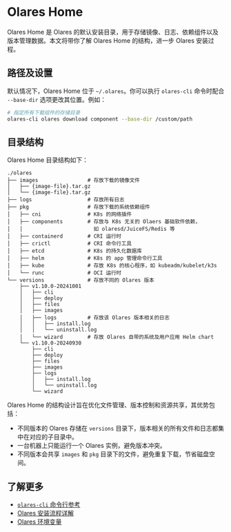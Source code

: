 # Olares Home

Olares Home 是 Olares 的默认安装目录，用于存储镜像、日志、依赖组件以及版本管理数据。本文将带你了解 Olares Home 的结构，进一步 Olares 安装过程。

## 路径及设置

默认情况下，Olares Home 位于 `~/.olares`。你可以执行 `olares-cli` 命令时配合 `--base-dir` 选项更改其位置。例如：

```bash
# 指定所有下载组件的存储目录
olares-cli olares download component --base-dir /custom/path
```

## 目录结构

Olares Home 目录结构如下：

```
./olares
├── images                # 存放下载的镜像文件
│   ├── {image-file}.tar.gz
│   └── {image-file}.tar.gz
├── logs                  # 存放所有日志
├── pkg                   # 存放下载的系统依赖组件
│   ├── cni               # K8s 的网络插件
│   ├── components        # 存放与 K8s 无关的 Olaers 基础软件依赖，
│   │                       如 olaresd/JuiceFS/Redis 等
│   ├── containerd        # CRI 运行时
│   ├── crictl            # CRI 命令行工具
│   ├── etcd              # K8s 的持久化数据库
│   ├── helm              # K8s 的 app 管理命令行工具
│   ├── kube              # 存放 K8s 的核心程序，如 kubeadm/kubelet/k3s
│   └── runc              # OCI 运行时
└── versions              # 存放不同的 Olares 版本
    ├── v1.10.0-20241001
    │   ├── cli
    │   ├── deploy
    │   ├── files
    │   ├── images
    │   ├── logs          # 存放该 Olares 版本相关的日志
    │   │   ├── install.log
    │   │   └── uninstall.log
    │   └── wizard        # 存放 Olares 自带的系统及用户应用 Helm chart
    └── v1.10.0-20240930
        ├── cli
        ├── deploy
        ├── files
        ├── images
        ├── logs
        │   ├── install.log
        │   └── uninstall.log
        └── wizard
```

Olares Home 的结构设计旨在优化文件管理、版本控制和资源共享，其优势包括：
- 不同版本的 Olares 存储在 `versions` 目录下，版本相关的所有文件和日志都集中在对应的子目录中。
- 一台机器上只能运行一个 Olares 实例，避免版本冲突。
- 不同版本会共享 `images` 和 `pkg` 目录下的文件，避免重复下载，节省磁盘空间。

## 了解更多
- [`olares-cli` 命令行参考](../install/cli/olares-cli.md)
- [Olares 安装流程详解](installation-process.md)
- [Olares 环境变量](environment-variables.md)
